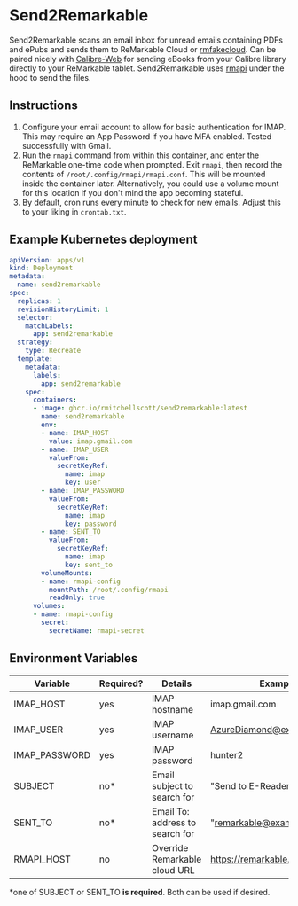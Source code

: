 # Send2Remarkable
Send2Remarkable scans an email inbox for unread emails containing PDFs and ePubs and sends them to ReMarkable Cloud or [rmfakecloud](https://github.com/ddvk/rmfakecloud). Can be paired nicely with [Calibre-Web](https://github.com/janeczku/calibre-web) for sending eBooks from your Calibre library directly to your ReMarkable tablet. Send2Remarkable uses [rmapi](https://github.com/juruen/rmapi) under the hood to send the files.

## Instructions
1. Configure your email account to allow for basic authentication for IMAP. This may require an App Password if you have MFA enabled. Tested successfully with Gmail.
2. Run the `rmapi` command from within this container, and enter the ReMarkable one-time code when prompted. Exit `rmapi`, then record the contents of `/root/.config/rmapi/rmapi.conf`. This will be mounted inside the container later. Alternatively, you could use a volume mount for this location if you don't mind the app becoming stateful.
3. By default, cron runs every minute to check for new emails. Adjust this to your liking in `crontab.txt`.


## Example Kubernetes deployment
```yaml
apiVersion: apps/v1
kind: Deployment
metadata:
  name: send2remarkable
spec:
  replicas: 1
  revisionHistoryLimit: 1
  selector:
    matchLabels:
      app: send2remarkable
  strategy:
    type: Recreate
  template:
    metadata:
      labels:
        app: send2remarkable
    spec:
      containers:
      - image: ghcr.io/rmitchellscott/send2remarkable:latest
        name: send2remarkable
        env:
        - name: IMAP_HOST
          value: imap.gmail.com
        - name: IMAP_USER
          valueFrom:
            secretKeyRef:
              name: imap
              key: user
        - name: IMAP_PASSWORD
          valueFrom:
            secretKeyRef:
              name: imap
              key: password
        - name: SENT_TO
          valueFrom:
            secretKeyRef:
              name: imap
              key: sent_to
        volumeMounts:
        - name: rmapi-config
          mountPath: /root/.config/rmapi
          readOnly: true
      volumes:
      - name: rmapi-config
        secret:
          secretName: rmapi-secret
```

## Environment Variables

| Variable                 | Required? | Details | Example |
|--------------------------|-----------|---------|---------|
| IMAP_HOST                | yes       | IMAP hostname | imap.gmail.com    |
| IMAP_USER                | yes       | IMAP username | AzureDiamond@example.com |
| IMAP_PASSWORD            | yes       | IMAP password | hunter2 |
| SUBJECT                  | no*       | Email subject to search for | "Send to E-Reader"
| SENT_TO                  | no*       | Email To: address to search for | "remarkable@example.com"
| RMAPI_HOST               | no       | Override Remarkable cloud URL | https://remarkable.example.com |

*one of SUBJECT or SENT_TO __is required__. Both can be used if desired.
